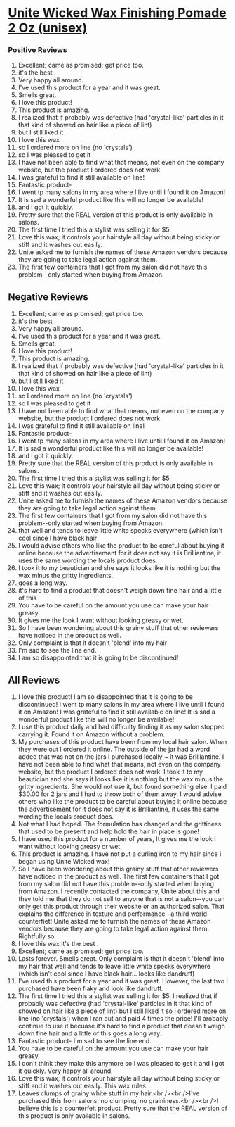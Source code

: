 # [Unite Wicked Wax Finishing Pomade 2 Oz (unisex)](https://products.checkmycream.com/products/Unite-Wicked-Wax-Finishing-Pomade-2-Oz-(unisex).html)

### Positive Reviews

<ol>
      <li>Excellent; came as promised; get price too.</li>
      <li>it&#x27;s the best .</li>
      <li>Very happy all around.</li>
      <li>I&#x27;ve used this product for a year and it was great.</li>
      <li>Smells great.</li>
      <li>I love this product!  </li>
      <li>This product is amazing.  </li>
      <li>I realized that if probably was defective (had &#x27;crystal-like&#x27; particles in it that kind of showed on hair like a piece of lint)</li>
      <li>but I still liked it</li>
      <li>I love this wax</li>
      <li>so I ordered more on line (no &#x27;crystals&#x27;)</li>
      <li>so I was pleased to get it</li>
      <li>I have not been able to find what that means, not even on the company website, but the product I ordered does  not work.  </li>
      <li>I was grateful to find it still available on line!  </li>
      <li>Fantastic product-</li>
      <li>I went tp many salons in my area where I live until I found it on Amazon!  </li>
      <li>It is sad a wonderful product like this will no longer be available!</li>
      <li>and I got it quickly.  </li>
      <li>Pretty sure that the REAL version of this product is only available in salons.</li>
      <li>The first time I tried this a stylist was selling it for $5.</li>
      <li>Love this wax; it controls your hairstyle all day without being sticky or stiff and it washes out easily.  </li>
      <li>Unite asked me to furnish the names of these Amazon vendors because they are going to take legal action against them.  </li>
      <li>The first few containers that I got from my salon did not have this problem--only started when buying from Amazon.  </li>
</ol>


<h2>Negative Reviews</h2>
<ol>
<li> Excellent; came as promised; get price too.</li>
<li> it&#x27;s the best .</li>
<li> Very happy all around.</li>
<li> I&#x27;ve used this product for a year and it was great.</li>
<li> Smells great.</li>
<li> I love this product!  </li>
<li> This product is amazing.  </li>
<li> I realized that if probably was defective (had &#x27;crystal-like&#x27; particles in it that kind of showed on hair like a piece of lint)</li>
<li> but I still liked it</li>
<li> I love this wax</li>
<li> so I ordered more on line (no &#x27;crystals&#x27;)</li>
<li> so I was pleased to get it</li>
<li> I have not been able to find what that means, not even on the company website, but the product I ordered does  not work.  </li>
<li> I was grateful to find it still available on line!  </li>
<li> Fantastic product-</li>
<li> I went tp many salons in my area where I live until I found it on Amazon!  </li>
<li> It is sad a wonderful product like this will no longer be available!</li>
<li> and I got it quickly.  </li>
<li> Pretty sure that the REAL version of this product is only available in salons.</li>
<li> The first time I tried this a stylist was selling it for $5.</li>
<li> Love this wax; it controls your hairstyle all day without being sticky or stiff and it washes out easily.  </li>
<li> Unite asked me to furnish the names of these Amazon vendors because they are going to take legal action against them.  </li>
<li> The first few containers that I got from my salon did not have this problem--only started when buying from Amazon.  </li>
<li> that well and tends to leave little white specks everywhere (which isn&#x27;t cool since I have black hair</li>
<li> I would advise others who like the product to be careful about buying it online because the advertisement for it does not say it is Brilliantine, it uses the same wording the locals product does.</li>
<li> I took it to my beautician and she says it looks like it is nothing but the wax minus the gritty ingredients.  </li>
<li> goes a long way.</li>
<li> it&#x27;s hard to find a product that doesn&#x27;t weigh down fine hair and a little of this</li>
<li> You have to be careful on the amount you use can make your hair greasy.</li>
<li> It gives me the look I want without looking greasy or wet.</li>
<li> So I have been wondering about this grainy stuff that other reviewers have noticed in the product as well.  </li>
<li> Only complaint is that it doesn&#x27;t &#x27;blend&#x27; into my hair</li>
<li> I&#x27;m sad to see the line end.</li>
<li> I am so disappointed that it is going to be discontinued!  </li>
</ol>

<h2>All Reviews</h2>

<ol>
    <li> I love this product!  I am so disappointed that it is going to be discontinued!  I went tp many salons in my area where I live until I found it on Amazon!  I was grateful to find it still available on line!  It is sad a wonderful product like this will no longer be available!</li>
    <li> I use this product daily and had difficulty finding it as my salon stopped carrying it. Found it on Amazon without a problem.</li>
    <li> My purchases of this product have been from my local hair salon.  When they were out I ordered it online.  The outside of the jar had a word added that was not on the jars I purchased locally ~ it was Brilliantine.  I have not been able to find what that means, not even on the company website, but the product I ordered does  not work.  I took it to my beautician and she says it looks like it is nothing but the wax minus the gritty ingredients.  She would not use it, but found something else.  I paid $30.00 for 2 jars and I had to throw both of them away.  I would advise others who like the product to be careful about buying it online because the advertisement for it does not say it is Brilliantine, it uses the same wording the locals product does.</li>
    <li> Not what I had hoped.  The formulation has changed and the grittiness that used to be present and help hold the hair in place is gone!</li>
    <li> I have used this product for a number of years,  It gives me the look I want without looking greasy or wet.</li>
    <li> This product is amazing.  I have not put a curling iron to my hair since i began using Unite Wicked wax!</li>
    <li> So I have been wondering about this grainy stuff that other reviewers have noticed in the product as well.  The first few containers that I got from my salon did not have this problem--only started when buying from Amazon.  I recently contacted the company, Unite about this and they told me that they do not sell to anyone that is not a salon--you can only get this product through their website or an authorized salon.  That explains the difference in texture and performance--a third world counterfiet!  Unite asked me to furnish the names of these Amazon vendors because they are going to take legal action against them.  Rightfully so.</li>
    <li> I love this wax it&#x27;s the best .</li>
    <li> Excellent; came as promised; get price too.</li>
    <li> Lasts forever. Smells great. Only complaint is that it doesn&#x27;t &#x27;blend&#x27; into my hair that well and tends to leave little white specks everywhere (which isn&#x27;t cool since I have black hair... looks like dandruff)</li>
    <li> I&#x27;ve used this product for a year and it was great. However, the last two I purchased have been flaky and look like dandruff.</li>
    <li> The first time I tried this a stylist was selling it for $5. I realized that if probably was defective (had &#x27;crystal-like&#x27; particles in it that kind of showed on hair like a piece of lint) but I still liked it so I ordered more on line (no &#x27;crystals&#x27;) when I ran out and paid 4 times the price! I&#x27;ll probably continue to use it becuase it&#x27;s hard to find a product that doesn&#x27;t weigh down fine hair and a little of this goes a long way.</li>
    <li> Fantastic product- I&#x27;m sad to see the line end.</li>
    <li> You have to be careful on the amount you use can make your hair greasy.</li>
    <li> I don&#x27;t think they make this anymore so I was pleased to get it and I got it quickly.  Very happy all around.</li>
    <li> Love this wax; it controls your hairstyle all day without being sticky or stiff and it washes out easily.  This wax rules.</li>
    <li> Leaves clumps of grainy white stuff in my hair.&lt;br /&gt;&lt;br /&gt;I&#x27;ve purchased this from salons; no clumping, no graininess.&lt;br /&gt;&lt;br /&gt;I believe this is a counterfeit product. Pretty sure that the REAL version of this product is only available in salons.</li>
</ol>





